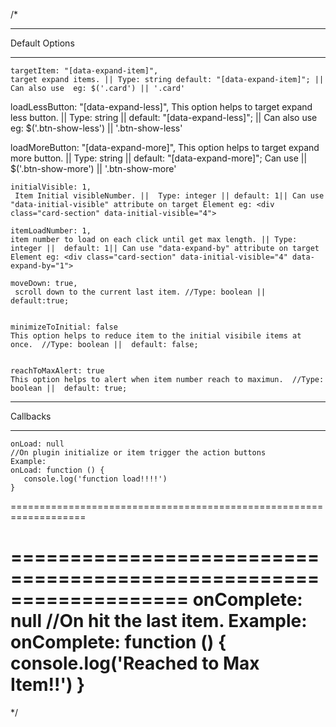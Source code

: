 /* 
************************************** 
Default Options
************************************** 

    targetItem: "[data-expand-item]",
    target expand items. || Type: string default: "[data-expand-item]"; || Can also use  eg: $('.card') || '.card' 
   
   loadLessButton: "[data-expand-less]",
    This option helps to target expand less button. ||  Type: string || default: "[data-expand-less]"; || Can also use eg: $('.btn-show-less') || '.btn-show-less' 

   loadMoreButton: "[data-expand-more]",
   This option helps to target expand more button. || Type: string || default: "[data-expand-more]"; Can use || $('.btn-show-more') || '.btn-show-more' 

    initialVisible: 1,
     Item Initial visibleNumber. ||  Type: integer || default: 1|| Can use "data-initial-visible" attribute on target Element eg: <div class="card-section" data-initial-visible="4">

    itemLoadNumber: 1,
    item number to load on each click until get max length. || Type: integer ||  default: 1|| Can use "data-expand-by" attribute on target Element eg: <div class="card-section" data-initial-visible="4" data-expand-by="1">

    moveDown: true,
     scroll down to the current last item. //Type: boolean ||  default:true;


    minimizeToInitial: false
    This option helps to reduce item to the initial visibile items at once.  //Type: boolean ||  default: false;


    reachToMaxAlert: true
    This option helps to alert when item number reach to maximun.  //Type: boolean ||  default: true;

***** ***** ***** *****
 Callbacks
***** ***** ***** *****


    onLoad: null
    //On plugin initialize or item trigger the action buttons 
    Example: 
    onLoad: function () {
       console.log('function load!!!!')
    }

===================================================================

===================================================================
    onComplete: null
    //On hit the last item.
    Example:
    onComplete: function () {
       console.log('Reached to Max Item!!')
    }
===================================================================
*/
